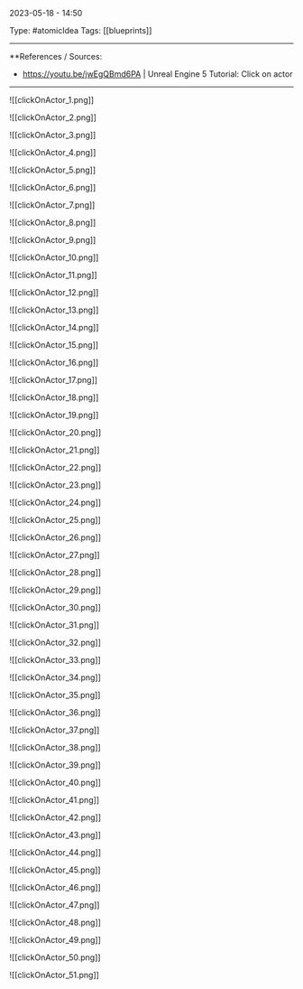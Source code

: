 2023-05-18 - 14:50

Type: #atomicIdea 
Tags: [[blueprints]] 

---
**References  / Sources:
- https://youtu.be/jwEgQBmd6PA | Unreal Engine 5 Tutorial: Click on actor
[](https://www.youtube.com/@gisli)

---


![[clickOnActor_1.png]]

![[clickOnActor_2.png]]

![[clickOnActor_3.png]]

![[clickOnActor_4.png]]

![[clickOnActor_5.png]]

![[clickOnActor_6.png]]

![[clickOnActor_7.png]]

![[clickOnActor_8.png]]

![[clickOnActor_9.png]]

![[clickOnActor_10.png]]

![[clickOnActor_11.png]]

![[clickOnActor_12.png]]

![[clickOnActor_13.png]]

![[clickOnActor_14.png]]

![[clickOnActor_15.png]]

![[clickOnActor_16.png]]

![[clickOnActor_17.png]]

![[clickOnActor_18.png]]

![[clickOnActor_19.png]]

![[clickOnActor_20.png]]

![[clickOnActor_21.png]]

![[clickOnActor_22.png]]

![[clickOnActor_23.png]]

![[clickOnActor_24.png]]

![[clickOnActor_25.png]]

![[clickOnActor_26.png]]

![[clickOnActor_27.png]]

![[clickOnActor_28.png]]

![[clickOnActor_29.png]]

![[clickOnActor_30.png]]

![[clickOnActor_31.png]]

![[clickOnActor_32.png]]

![[clickOnActor_33.png]]

![[clickOnActor_34.png]]

![[clickOnActor_35.png]]

![[clickOnActor_36.png]]

![[clickOnActor_37.png]]

![[clickOnActor_38.png]]

![[clickOnActor_39.png]]

![[clickOnActor_40.png]]

![[clickOnActor_41.png]]

![[clickOnActor_42.png]]

![[clickOnActor_43.png]]

![[clickOnActor_44.png]]

![[clickOnActor_45.png]]

![[clickOnActor_46.png]]

![[clickOnActor_47.png]]

![[clickOnActor_48.png]]

![[clickOnActor_49.png]]

![[clickOnActor_50.png]]

![[clickOnActor_51.png]]